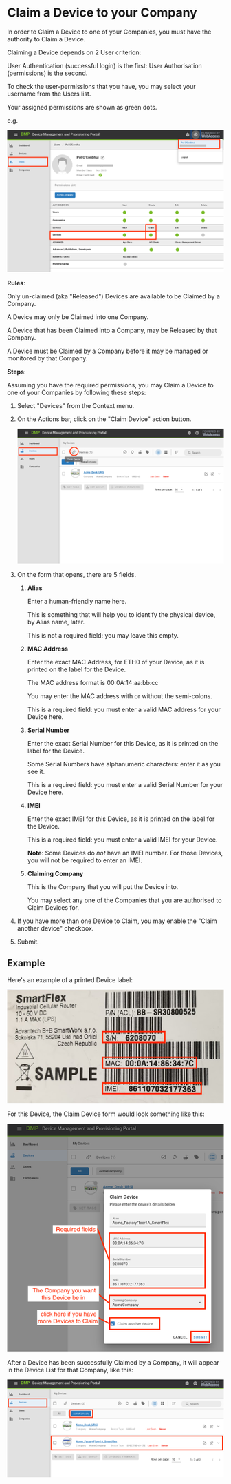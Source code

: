 # Claim a Device to your Company

In order to Claim a Device to one of your Companies, you must have the authority to Claim a Device. 

Claiming a Device depends on 2 User criterion: 

User Authentication (successful login) is the first: User Authorisation (permissions) is the second. 

To check the user-permissions that you have, you may select your username from the Users list.

Your assigned permissions are shown as green dots.

e.g. 

![permssions](/images/tutorials/device/01_permissions.png)

**Rules**: 

Only un-claimed (aka "Released") Devices are available to be Claimed by a Company.

A Device may only be Claimed into one Company. 

A Device that has been Claimed into a Company, may be Released by that Company. 

A Device must be Claimed by a Company before it may be managed or monitored by that Company. 

**Steps**: 

Assuming you have the required permissions, you may Claim a Device to one of your Companies by following these steps: 

1. Select "Devices" from the Context menu. 

2. On the Actions bar, click on the "Claim Device" action button.

   ![](/images/tutorials/device/02_claimDevice1.png) 

3. On the form that opens, there are 5 fields. 

   1. **Alias**

      Enter a human-friendly name here. 

      This is something that will help you to identify the physical device, by Alias name, later. 

      This is not a required field: you may leave this empty.  

   2. **MAC Address**

      Enter the exact MAC Address, for ETH0 of your Device, as it is printed on the label for the Device. 

      The MAC address format is 00:0A:14:aa:bb:cc

      You may enter the MAC address with or without the semi-colons.

      This is a required field: you must enter a valid MAC address for your Device here.

   3. **Serial Number**

      Enter the exact Serial Number for this Device, as it is printed on the label for the Device.

      Some Serial Numbers have alphanumeric characters: enter it as you see it. 

      This is a required field: you must enter a valid Serial Number for your Device here. 

   4. **IMEI**

      Enter the exact IMEI for this Device, as it is printed on the label for the Device.

      This is a required field: you must enter a valid IMEI for your Device.

      **Note**: Some Devices do _not_ have an IMEI number. For those Devices, you will not be required to enter an IMEI.

   5. **Claiming Company**

      This is the Company that you will put the Device into. 

      You may select any one of the Companies that you are authorised to Claim Devices for. 

4. If you have more than one Device to Claim, you may enable the "Claim another device" checkbox.

5. Submit.

## Example

Here's an example of a printed Device label: 

![label](/images/tutorials/device/04_deviceLabel.png)



For this Device, the Claim Device form would look something like this:

![filledForm](/images/tutorials/device/05_claimDeviceForm2_filled.png) 



After a Device has been successfully Claimed by a Company, it will appear in the Device List for that Company, like this: 

![claimedDevice](/images/tutorials/device/06_claimedDevice.png)
